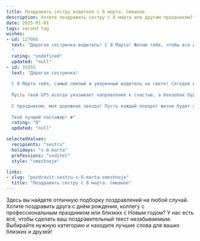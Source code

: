 ```yaml
---
title: Поздравить сестру водителя с 8 марта. Смешное
description: Хотите поздравить сестру с 8 марта или другим праздником? Наш ИИ создаст незабываемое поздравление, а вы обязательно выделитесь среди других.  
date: 2025-01-01
tags: second tag
wishes:
- id: 127066
  text: "Дорогая сестричка-водитель! С 8 Марта! Желаю тебе, чтобы все дороги были гладкими, как асфальт после свежего ремонта, а светофоры горели только зелёным, даже если ты опаздываешь на свидание! Пусть твой автомобиль всегда будет послушным, а места на парковке —  всегда свободными (даже в центре города!).  Ну и, конечно, желаю море цветов,  шоколада и  внимания!  Будь  самой крутой водительницей и  счастливой женщиной!
  "
  rating: "undefined"
  updated: "null"
- id: 35555
  text: "Дорогая сестричка!
  
  С 8 Марта тебя, самый смелый и уверенный водитель на свете! Сегодня все дороги мира должны быть лишь для тебя, а светофоры — только для того, чтобы радовать твою отличную скорость. Желаю, чтобы в твоем пути не было «ям» и «пробок», а только классные пешеходы, которые будут открывать тебе двери с улыбками!
  
  Пусть твой GPS всегда указывает направление к счастью, а бензобак будет полон не только горючего, но и положительных эмоций. Помни, что ты — королева за рулем и, как любая королева, заслуживаешь бесконечного внимания и аплодисментов!
  
  С праздником, моя дорожная звезда! Пусть каждый поворот жизни будет удачным, а лужи под колесами — только осенними листьями!
  
  Твой лучший пассажир! ❤️"
  rating: "0"
  updated: "null"

selectedValues:
  recipients: "sestru"
  holidays: "s-8-marta"
  professions: "voditel"
  style: "smeshnoje"

links:
- slug: "pozdravit-sestru-s-8-marta-smeshnoje"
  title: "Поздравить сестру с 8 марта. Смешное"
---
```


Здесь вы найдете отличную подборку поздравлений на любой случай. 
Хотите поздравить друга с днём рождения, коллегу с профессиональным праздником или близких с Новым годом? У нас есть всё, чтобы сделать ваш поздравительный текст незабываемым. Выбирайте нужную категорию и находите лучшие слова для ваших близких и друзей!
